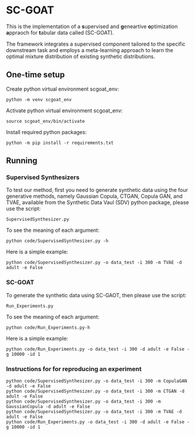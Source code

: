 # SC-GOAT
This is the implementation of a **s**upervised and **g**eneartive **o**ptimization **a**ppraoch for **t**abular data called (SC-GOAT).

The framework integrates a supervised component tailored to the specific downstream task and employs a meta-learning approach to learn the optimal mixture distribution of existing synthetic distributions.

## One-time setup
Create python virtual environment scgoat_env:

```console
python -m venv scgoat_env
```

Activate python virtual environment scgoat_env: 

```console
source scgoat_env/bin/activate  
```

Install required python packages:

```console
python -m pip install -r requirements.txt
```

## Running
### Supervised Synthesizers

To test our method, first you need to generate synthetic data using the four generative methods, namely Gaussian Copula, CTGAN, Copula GAN, and TVAE, available from the Synthetic Data Vaul (SDV) python package, please use the script:

```console
SupervisedSynthesizer.py
```

To see the meaning of each argument:

```console
python code/SupervisedSynthesizer.py -h
```

Here is a simple example:

```console
python code/SupervisedSynthesizer.py -o data_test -i 300 -m TVAE -d adult -e False
```

### SC-GOAT

To generate the synthetic data using SC-GAOT, then please use the script:

```console
Run_Experiments.py
```

To see the meaning of each argument:

```console
python code/Run_Experiments.py-h 
```

Here is a simple example:

```console
python code/Run_Experiments.py -o data_test -i 300 -d adult -e False -g 10000 -id 1
```

### Instructions for for reproducing an experiment

```console
python code/SupervisedSynthesizer.py -o data_test -i 300 -m CopulaGAN -d adult -e False
python code/SupervisedSynthesizer.py -o data_test -i 300 -m CTGAN -d adult -e False
python code/SupervisedSynthesizer.py -o data_test -i 300 -m GaussianCopula -d adult -e False
python code/SupervisedSynthesizer.py -o data_test -i 300 -m TVAE -d adult -e False
python code/Run_Experiments.py -o data_test -i 300 -d adult -e False -g 10000 -id 1
```
